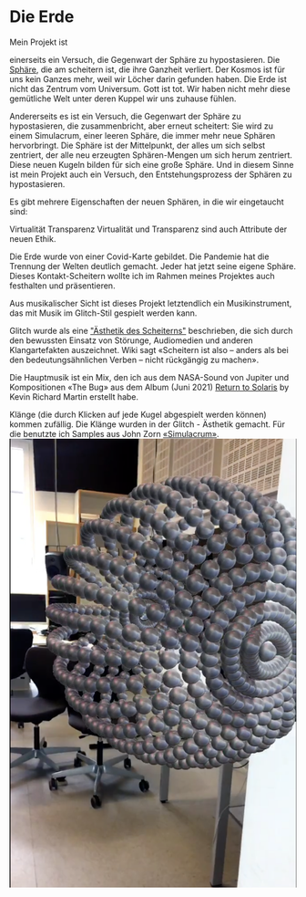 # Die Erde

Mein Projekt ist 

einerseits
ein Versuch, die Gegenwart der Sphäre zu hypostasieren. Die [Sphäre](https://de.wikipedia.org/wiki/Sphären_(Sloterdijk)), die am scheitern ist, die ihre Ganzheit verliert. Der Kosmos ist für uns kein Ganzes mehr, weil wir Löcher darin gefunden haben. Die Erde ist nicht das Zentrum vom Universum. Gott ist tot. Wir haben nicht mehr diese gemütliche Welt unter deren Kuppel wir uns zuhause fühlen.

Andererseits
es ist ein Versuch, die Gegenwart der Sphäre zu hypostasieren, die zusammenbricht, aber erneut scheitert: Sie wird zu einem Simulacrum, einer leeren Sphäre, die immer mehr neue Sphären hervorbringt. Die Sphäre ist der Mittelpunkt, der alles um sich selbst zentriert, der alle neu erzeugten Sphären-Mengen um sich herum zentriert.
Diese neuen Kugeln bilden für sich eine große Sphäre. Und in diesem Sinne ist mein Projekt auch ein Versuch, den Entstehungsprozess der Sphären zu hypostasieren.

Es gibt mehrere Eigenschaften der neuen Sphären, in die wir eingetaucht sind:

Virtualität Transparenz Virtualität und Transparenz sind auch Attribute der neuen Ethik.

Die Erde wurde von einer Covid-Karte gebildet. Die Pandemie hat die Trennung der Welten deutlich gemacht. Jeder hat jetzt seine eigene Sphäre. Dieses Kontakt-Scheitern wollte ich im Rahmen meines Projektes auch festhalten und präsentieren.

Aus musikalischer Sicht ist dieses Projekt letztendlich ein Musikinstrument, das mit Musik im Glitch-Stil gespielt werden kann.

Glitch wurde als eine ["Ästhetik des Scheiterns"](https://de.wikipedia.org/wiki/Scheitern_(Misserfolg)) beschrieben, die sich durch den bewussten Einsatz von Störunge, Audiomedien und anderen Klangartefakten auszeichnet. Wiki sagt «Scheitern ist also – anders als bei den bedeutungsähnlichen Verben – nicht rückgängig zu machen».

Die Hauptmusik ist ein Mix, den ich aus dem NASA-Sound von Jupiter und Kompositionen «The Bug» aus dem Album (Juni 2021) [Return to Solaris](https://phantomlimblabel.bandcamp.com/album/return-to-solaris) by Kevin Richard Martin erstellt habe. 

Klänge (die durch Klicken auf jede Kugel abgespielt werden können) kommen zufällig. Die Klänge wurden in der Glitch - Ästhetik gemacht. Für die benutzte ich Samples aus John Zorn [«Simulacrum»](https://en.wikipedia.org/wiki/Simulacrum). 
![logo](https://github.com/MilaGrishkova/Die_Erde_Projekt/raw/main/Erde.png)
